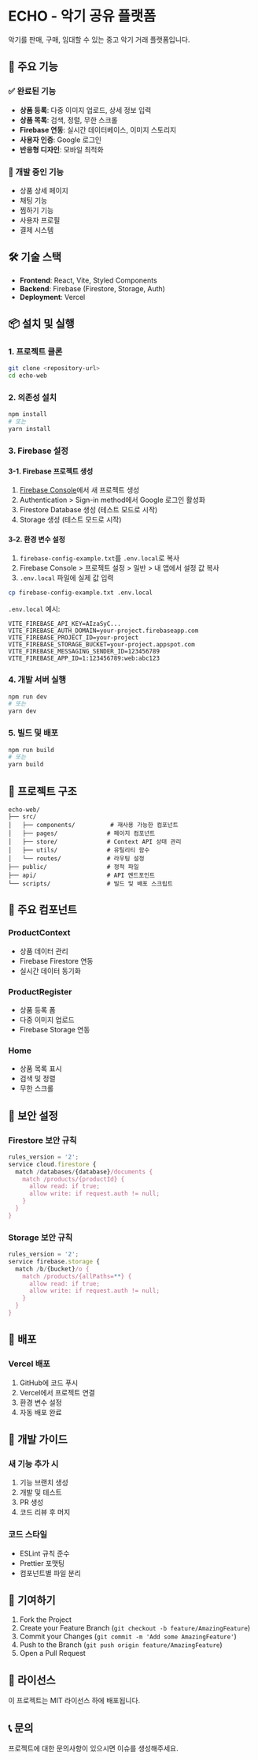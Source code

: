 # ECHO - 악기 공유 플랫폼

악기를 판매, 구매, 임대할 수 있는 중고 악기 거래 플랫폼입니다.

## 🚀 주요 기능

### ✅ 완료된 기능
- **상품 등록**: 다중 이미지 업로드, 상세 정보 입력
- **상품 목록**: 검색, 정렬, 무한 스크롤
- **Firebase 연동**: 실시간 데이터베이스, 이미지 스토리지
- **사용자 인증**: Google 로그인
- **반응형 디자인**: 모바일 최적화

### 🔄 개발 중인 기능
- 상품 상세 페이지
- 채팅 기능
- 찜하기 기능
- 사용자 프로필
- 결제 시스템

## 🛠️ 기술 스택

- **Frontend**: React, Vite, Styled Components
- **Backend**: Firebase (Firestore, Storage, Auth)
- **Deployment**: Vercel

## 📦 설치 및 실행

### 1. 프로젝트 클론
```bash
git clone <repository-url>
cd echo-web
```

### 2. 의존성 설치
```bash
npm install
# 또는
yarn install
```

### 3. Firebase 설정

#### 3-1. Firebase 프로젝트 생성
1. [Firebase Console](https://console.firebase.google.com/)에서 새 프로젝트 생성
2. Authentication > Sign-in method에서 Google 로그인 활성화
3. Firestore Database 생성 (테스트 모드로 시작)
4. Storage 생성 (테스트 모드로 시작)

#### 3-2. 환경 변수 설정
1. `firebase-config-example.txt`를 `.env.local`로 복사
2. Firebase Console > 프로젝트 설정 > 일반 > 내 앱에서 설정 값 복사
3. `.env.local` 파일에 실제 값 입력

```bash
cp firebase-config-example.txt .env.local
```

`.env.local` 예시:
```env
VITE_FIREBASE_API_KEY=AIzaSyC...
VITE_FIREBASE_AUTH_DOMAIN=your-project.firebaseapp.com
VITE_FIREBASE_PROJECT_ID=your-project
VITE_FIREBASE_STORAGE_BUCKET=your-project.appspot.com
VITE_FIREBASE_MESSAGING_SENDER_ID=123456789
VITE_FIREBASE_APP_ID=1:123456789:web:abc123
```

### 4. 개발 서버 실행
```bash
npm run dev
# 또는
yarn dev
```

### 5. 빌드 및 배포
```bash
npm run build
# 또는
yarn build
```

## 📁 프로젝트 구조

```
echo-web/
├── src/
│   ├── components/          # 재사용 가능한 컴포넌트
│   ├── pages/              # 페이지 컴포넌트
│   ├── store/              # Context API 상태 관리
│   ├── utils/              # 유틸리티 함수
│   └── routes/             # 라우팅 설정
├── public/                 # 정적 파일
├── api/                    # API 엔드포인트
└── scripts/                # 빌드 및 배포 스크립트
```

## 🔧 주요 컴포넌트

### ProductContext
- 상품 데이터 관리
- Firebase Firestore 연동
- 실시간 데이터 동기화

### ProductRegister
- 상품 등록 폼
- 다중 이미지 업로드
- Firebase Storage 연동

### Home
- 상품 목록 표시
- 검색 및 정렬
- 무한 스크롤

## 🔐 보안 설정

### Firestore 보안 규칙
```javascript
rules_version = '2';
service cloud.firestore {
  match /databases/{database}/documents {
    match /products/{productId} {
      allow read: if true;
      allow write: if request.auth != null;
    }
  }
}
```

### Storage 보안 규칙
```javascript
rules_version = '2';
service firebase.storage {
  match /b/{bucket}/o {
    match /products/{allPaths=**} {
      allow read: if true;
      allow write: if request.auth != null;
    }
  }
}
```

## 🚀 배포

### Vercel 배포
1. GitHub에 코드 푸시
2. Vercel에서 프로젝트 연결
3. 환경 변수 설정
4. 자동 배포 완료

## 📝 개발 가이드

### 새 기능 추가 시
1. 기능 브랜치 생성
2. 개발 및 테스트
3. PR 생성
4. 코드 리뷰 후 머지

### 코드 스타일
- ESLint 규칙 준수
- Prettier 포맷팅
- 컴포넌트별 파일 분리

## 🤝 기여하기

1. Fork the Project
2. Create your Feature Branch (`git checkout -b feature/AmazingFeature`)
3. Commit your Changes (`git commit -m 'Add some AmazingFeature'`)
4. Push to the Branch (`git push origin feature/AmazingFeature`)
5. Open a Pull Request

## 📄 라이선스

이 프로젝트는 MIT 라이선스 하에 배포됩니다.

## 📞 문의

프로젝트에 대한 문의사항이 있으시면 이슈를 생성해주세요.
